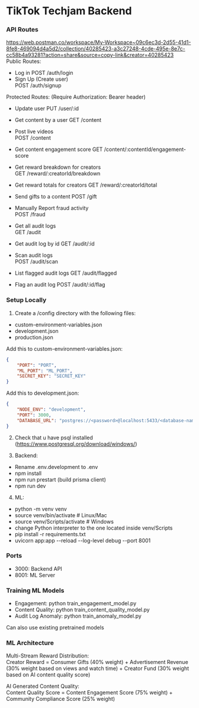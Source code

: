 # TikTok Techjam Backend

### API Routes
https://web.postman.co/workspace/My-Workspace~09c6ec3d-2d55-41d1-8fe8-469094d4a5d2/collection/40285423-a3c27248-4cde-495e-8e7c-cc58b4a93281?action=share&source=copy-link&creator=40285423  
Public Routes:  
- Log in
POST /auth/login  
- Sign Up (Create user)  
POST /auth/signup

Protected Routes: (Require Authorization: Bearer header)  
- Update user
PUT /user/:id  

- Get content by a user
GET /content
- Post live videos  
POST /content
- Get content engagement score
GET /content/:contentId/engagement-score

- Get reward breakdown for creators  
GET /reward/:creatorId/breakdown
- Get reward totals for creators
GET /reward/:creatorId/total

- Send gifts to a content 
POST /gift

- Manually Report fraud activity  
POST /fraud

- Get all audit logs  
GET /audit
- Get audit log by id
GET /audit/:id
- Scan audit logs  
POST /audit/scan
- List flagged audit logs
GET /audit/flagged
- Flag an audit log
POST /audit/:id/flag

### Setup Locally  
1. Create a /config directory with the following files:
- custom-environment-variables.json
- development.json
- production.json

Add this to custom-environment-variables.json:  
```json
{
    "PORT": "PORT",
    "ML_PORT": "ML_PORT",
    "SECRET_KEY": "SECRET_KEY"
}
```
Add this to development.json: 
```json 
{
	"NODE_ENV": "development",
	"PORT": 3000,
	"DATABASE_URL": "postgres://<password>@localhost:5433/<database-name>",
}
```

2. Check that u have psql installed (https://www.postgresql.org/download/windows/)

3. Backend:  
- Rename .env.development to .env
- npm install
- npm run prestart (build prisma client)
- npm run dev  

4. ML:  
- python -m venv venv
- source venv/bin/activate  # Linux/Mac
- source venv/Scripts/activate  # Windows
- change Python interpreter to the one located inside venv/Scripts
- pip install -r requirements.txt
- uvicorn app:app --reload --log-level debug --port 8001

### Ports
- 3000: Backend API
- 8001: ML Server

### Training ML Models 
- Engagement: python train_engagement_model.py
- Content Quality: python train_content_quality_model.py
- Audit Log Anomaly: python train_anomaly_model.py

Can also use existing pretrained models

### ML Architecture
Multi-Stream Reward Distribution:  
Creator Reward =  Consumer Gifts (40% weight) + Advertisement Revenue (30% weight based on views and watch time) + Creator Fund (30% weight based on AI content quality score)    

AI Generated Content Quality:  
Content Quality Score = Content Engagement Score (75% weight)  + Community Compliance Score (25% weight)